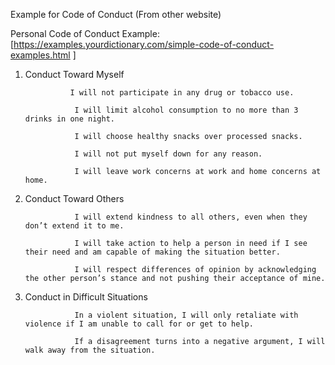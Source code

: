 Example for Code of Conduct (From other website)

Personal Code of Conduct Example: [https://examples.yourdictionary.com/simple-code-of-conduct-examples.html ]

1. Conduct Toward Myself

                 I will not participate in any drug or tobacco use.

                  I will limit alcohol consumption to no more than 3 drinks in one night.

                  I will choose healthy snacks over processed snacks.

                  I will not put myself down for any reason.

                  I will leave work concerns at work and home concerns at home.

2. Conduct Toward Others

                  I will extend kindness to all others, even when they don’t extend it to me.

                  I will take action to help a person in need if I see their need and am capable of making the situation better.

                  I will respect differences of opinion by acknowledging the other person’s stance and not pushing their acceptance of mine.

3. Conduct in Difficult Situations

                  In a violent situation, I will only retaliate with violence if I am unable to call for or get to help.

                  If a disagreement turns into a negative argument, I will walk away from the situation.
